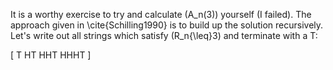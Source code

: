 It is a worthy exercise to try and calculate \(A_n(3)\) yourself (I failed).  The approach given in \cite{Schilling1990} is to build up the solution recursively.  Let's write out all strings which satisfy \(R_n{\leq}3\) and terminate with a T:

\[
T
HT
HHT
HHHT
\]
